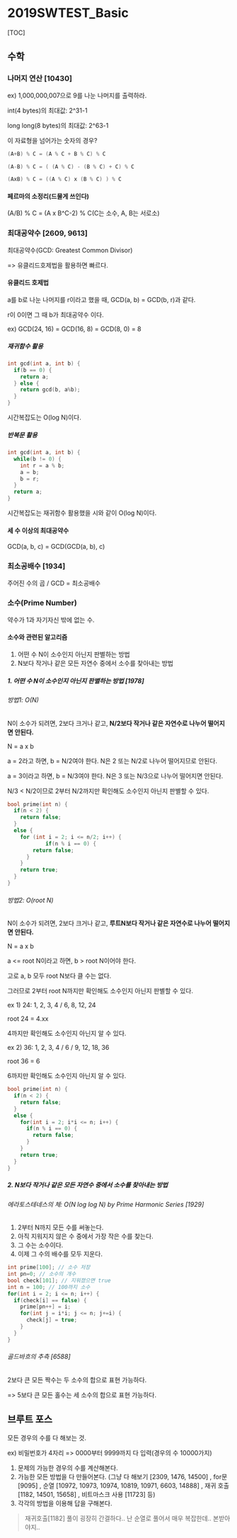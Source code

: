 # 2019SWTEST_Basic

[TOC]

## 수학

### 나머지 연산 [10430]

ex) 1,000,000,007으로 9를 나눈 나머지를 출력하라.

int(4 bytes)의 최대값: 2^31-1

long long(8 bytes)의 최대값: 2^63-1

이 자료형을 넘어가는 숫자의 경우?

```c++
(A+B) % C = (A % C + B % C) % C

(A-B) % C = ( (A % C) - (B % C) + C) % C

(AxB) % C = ((A % C) x (B % C) ) % C
```

#### 페르마의 소정리(드물게 쓰인다)

(A/B) % C = (A x B^C-2) % C(C는 소수, A, B는 서로소)



### 최대공약수 [2609, 9613]

최대공약수(GCD: Greatest Common Divisor)

=> 유클리드호제법을 활용하면 빠르다.

#### 유클리드 호제법

a를 b로 나눈 나머지를 r이라고 했을 때, GCD(a, b) = GCD(b, r)과 같다.

r이 0이면 그 때 b가 최대공약수 이다.

ex) GCD(24, 16) = GCD(16, 8) = GCD(8, 0) = 8

##### 재귀함수 활용

```c++
int gcd(int a, int b) {
  if(b == 0) {
    return a;
  } else {
    return gcd(b, a%b);
  }
}
```

시간복잡도는 O(log N)이다.

##### 반복문 활용

```c++
int gcd(int a, int b) {
  while(b != 0) {
    int r = a % b;
    a = b;
    b = r;
  }
  return a;
}
```

시간복잡도는 재귀함수 활용했을 시와 같이 O(log N)이다.

#### 세 수 이상의 최대공약수

GCD(a, b, c) = GCD(GCD(a, b), c)

### 최소공배수 [1934]

주어진 수의 곱 / GCD = 최소공배수

### 소수(Prime Number)

약수가 1과 자기자신 밖에 없는 수.

#### 소수와 관련된 알고리즘

1. 어떤 수 N이 소수인지 아닌지 판별하는 방법
2. N보다 작거나 같은 모든 자연수 중에서 소수를 찾아내는 방법

##### 1. 어떤 수 N이 소수인지 아닌지 판별하는 방법 [1978]

###### 방법1: O(N)

N이 소수가 되려면, 2보다 크거나 같고, **N/2보다 작거나 같은 자연수로 나누어 떨어지면 안된다.**

N = a x b

a = 2라고 하면, b = N/2여야 한다. N은 2 또는 N/2로 나누어 떨어지므로 안된다.

a = 3이라고 하면, b = N/3여야 한다. N은 3 또는 N/3으로 나누어 떨어지면 안된다.

N/3 < N/2이므로 2부터 N/2까지만 확인해도 소수인지 아닌지 판별할 수 있다.

```c++
bool prime(int n) {
  if(n < 2) {
    return false;
  }
  else {
    for (int i = 2; i <= n/2; i++) {
			if(n % i == 0) {
        return false;
      }
    }
    return true;
  }
}
```

###### 방법2: O(root N)

N이 소수가 되려면, 2보다 크거나 같고, **루트N보다 작거나 같은 자연수로 나누어 떨어지면 안된다.**

N = a x b

a <= root N이라고 하면,  b > root N이어야 한다.

고로 a, b 모두 root N보다 클 수는 없다.

그러므로 2부터 root N까지만 확인해도 소수인지 아닌지 판별할 수 있다.

ex 1) 24: 1, 2, 3, 4 / 6, 8, 12, 24

root 24 = 4.xx

4까지만 확인해도 소수인지 아닌지 알 수 있다.

ex 2) 36: 1, 2, 3, 4 / 6 / 9, 12, 18, 36

root 36 = 6

6까지만 확인해도 소수인지 아닌지 알 수 있다. 

```c++
bool prime(int n) {
  if(n < 2) {
    return false;
  }
  else {
    for(int i = 2; i*i <= n; i++) {
      if(n % i == 0) {
        return false;
      }
    }
    return true;
  }
}
```

##### 2. N보다 작거나 같은 모든 자연수 중에서 소수를 찾아내는 방법

###### 에라토스테네스의 체: O(N log log N) by Prime Harmonic Series [1929]

1. 2부터 N까지 모든 수를 써놓는다.
2. 아직 지워지지 않은 수 중에서 가장 작은 수를 찾는다.
3. 그 수는 소수이다.
4. 이제 그 수의 배수를 모두 지운다.

```c++
int prime[100]; // 소수 저장
int pn=0; // 소수의 개수
bool check[101]; // 지워졌으면 true
int n = 100; // 100까지 소수
for(int i = 2; i <= n; i++) {
  if(check[i] == false) {
    prime[pn++] = i;
    for(int j = i*i; j <= n; j+=i) {
      check[j] = true;
    }
  }
}
```

###### 골드바흐의 추측 [6588]

2보다 큰 모든 짝수는 두 소수의 합으로 표현 가능하다.

=> 5보다 큰 모든 홀수는 세 소수의 합으로 표현 가능하다.



## 브루트 포스

모든 경우의 수를 다 해보는 것.

ex) 비밀번호가 4자리 => 0000부터 9999까지 다 입력(경우의 수 10000가지)

1. 문제의 가능한 경우의 수를 계산해본다.
2. 가능한 모든 방법을 다 만들어본다. (그냥 다 해보기 [2309, 1476, 14500] , for문 [9095] , 순열 [10972, 10973, 10974, 10819, 10971, 6603, 14888] , 재귀 호출 [1182, 14501, 15658] , 비트마스크 사용 [11723] 등)
3. 각각의 방법을 이용해 답을 구해본다.



> 재귀호출[1182]  풀이 굉장히 간결하다.. 난 순열로 풀어서 매우 복잡한데.. 본받아야지..
